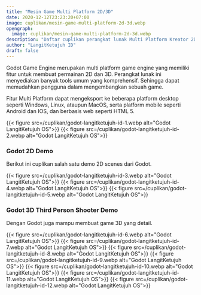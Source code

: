 ```yaml
---
title: "Mesin Game Multi Platform 2D/3D"
date: 2020-12-12T23:23:20+07:00
image: cuplikan/mesin-game-multi-platform-2d-3d.webp
opengraph:
  image: cuplikan/mesin-game-multi-platform-2d-3d.webp
description: "Daftar cuplikan perangkat lunak Multi Platform Kreator 2D/3D Mesin Game di LangitKetujuh OS"
author: "LangitKetujuh ID"
draft: false
---
```


Godot Game Engine merupakan multi platform game engine yang memiliki fitur untuk membuat permainan 2D dan 3D. Perangkat lunak ini menyediakan banyak tools umum yang komprehensif. Sehingga dapat memudahkan pengguna dalam mengembangkan sebuah game.

Fitur Multi Platform dapat mengeksport ke beberapa platform desktop seperti Windows, Linux, ataupun MacOS, serta platform mobile seperti Android dan IOS, dan berbasis web seperti HTML 5.

{{< figure src=/cuplikan/godot-langitketujuh-id-1.webp alt="Godot LangitKetujuh OS">}}
{{< figure src=/cuplikan/godot-langitketujuh-id-2.webp alt="Godot LangitKetujuh OS">}}

### Godot 2D Demo

Berikut ini cuplikan salah satu demo 2D scenes dari Godot.

{{< figure src=/cuplikan/godot-langitketujuh-id-3.webp alt="Godot LangitKetujuh OS">}}
{{< figure src=/cuplikan/godot-langitketujuh-id-4.webp alt="Godot LangitKetujuh OS">}}
{{< figure src=/cuplikan/godot-langitketujuh-id-5.webp alt="Godot LangitKetujuh OS">}}

### Godot 3D Third Person Shooter Demo

Dengan Godot juga mampu membuat game 3D yang detail.

{{< figure src=/cuplikan/godot-langitketujuh-id-6.webp alt="Godot LangitKetujuh OS">}}
{{< figure src=/cuplikan/godot-langitketujuh-id-7.webp alt="Godot LangitKetujuh OS">}}
{{< figure src=/cuplikan/godot-langitketujuh-id-8.webp alt="Godot LangitKetujuh OS">}}
{{< figure src=/cuplikan/godot-langitketujuh-id-9.webp alt="Godot LangitKetujuh OS">}}
{{< figure src=/cuplikan/godot-langitketujuh-id-10.webp alt="Godot LangitKetujuh OS">}}
{{< figure src=/cuplikan/godot-langitketujuh-id-11.webp alt="Godot LangitKetujuh OS">}}
{{< figure src=/cuplikan/godot-langitketujuh-id-12.webp alt="Godot LangitKetujuh OS">}}
